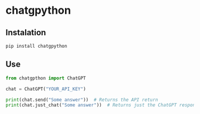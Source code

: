 # chatgpython

## Instalation

```commandline
pip install chatgpython
```

## Use

```python
from chatgpthon import ChatGPT

chat = ChatGPT("YOUR_API_KEY")

print(chat.send("Some answer"))  # Returns the API return
print(chat.just_chat("Some answer"))  # Returns just the ChatGPT response text
```


